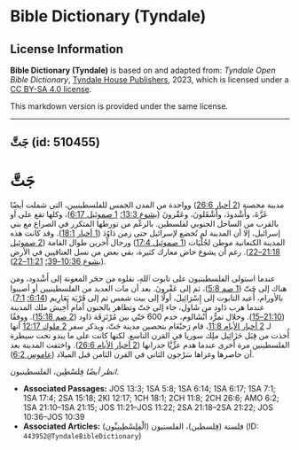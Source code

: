 # Bible Dictionary (Tyndale)

## License Information

**Bible Dictionary (Tyndale)** is based on and adapted from: _Tyndale Open Bible Dictionary_, [Tyndale House Publishers](https://tyndaleopenresources.com/), 2023, which is licensed under a [CC BY-SA 4.0 license](https://creativecommons.org/licenses/by-sa/4.0/legalcode.en).

This markdown version is provided under the same license.



--------------------------------

## جَتَّ (id: 510455)

جَتَّ
=====

مدينة محصنة ([2 أخبار 26:6](https://ref.ly/2Chr26:6)) وواحدة من المدن الخمس للفلسطينيين، التي شملت أيضًا غَزَّةَ، وأَشْدودَ، وأَشْقَلونَ، وعَقْرونَ ([يشوع 13:3؛](https://ref.ly/Josh13:3) [1 صموئيل 6:17](https://ref.ly/1Sam6:17))، وكلها تقع على أو بالقرب من الساحل الجنوبي لفلسطين. بالرغْم من تورطها المتكرر في الصراع مع بني إسرائيل، إلا أن المدينة لم تُخضع لإسرائيل حتى زمن دَاوُدَ ([1 أخبار 18:1](https://ref.ly/1Chr18:1)). وقد كانت هذه المدينة الكنعانية موطن لجُلْيَات ([1 صموئيل 17:4](https://ref.ly/1Sam17:4)) ورجال آخرين طوال القامة ([2 صموئيل 21:18–22](https://ref.ly/2Sam21:18-2Sam21:22)). رغم أن يشوع خاض معارك كثيرة، بقي بعض من نسل العناقيين في الأرض ([يشوع 10:36–39؛](https://ref.ly/Josh10:36-Josh10:39) [11:21–22](https://ref.ly/Josh11:21-Josh11:22)).

عندما استولى الفلسطينيون على تابوت ٱللهِ، نقلوه من حجَر المعونة إلى أَشْدود، ومن هناك إلى جَتّ ([1 صم 5:8](https://ref.ly/1Sam5:8))، ثم إلى عَقْرونَ. بعد أن مات العديد من الفلسطينيين أو أصيبوا بالأورام، أُعيد التابوت إلى إِسْرَائِيلَ، أولًا إلى بيت شمس ثم إلى قَرْيَة يَعَارِيم ([6:14؛](https://ref.ly/1Sam6:14) [7:1](https://ref.ly/1Sam7:1)). عندما هرب دَاود من شَاول، جاء إلى جَتّ وتظاهر بالجنون أمام أَخِيش ملك المدينة ([21:10–15](https://ref.ly/1Sam21:10-1Sam21:15)). وخلال تمرُّد أَبْشَالوم، خدم 600 جَتّي بين مُرْتَزِقَة دَاود ([2 صم 15:18](https://ref.ly/2Sam15:18)). ووفقًا لـ [2 أخبار الأيام 11:8](https://ref.ly/2Chr11:8)، قام رَحبْعَام بتحصين مدينة جَتّ، ويذكر سفر [2 ملوك 12:17](https://ref.ly/2Kgs12:17) أنها أُخذت من قِبَل حَزَائِيل ملِك سوريا في القرن التاسع. لكنها كانت على ما يبدو تحت سيطرة الفلسطينين مرة أخرى عندما هدم عزِّيَّا جدرانها ([2 أخبار الأيام 26:6](https://ref.ly/2Chr26:6)). واختفت المدينة بعد أن حاصرها وغزاها سَرْجون الثاني في القرن الثامن قبل الميلاد ([عاموس 6:2](https://ref.ly/Amos6:2)).

*انظر أيضًا* فِلسْطِين، الفلسطينيون.

* **Associated Passages:** JOS 13:3; 1SA 5:8; 1SA 6:14; 1SA 6:17; 1SA 7:1; 1SA 17:4; 2SA 15:18; 2KI 12:17; 1CH 18:1; 2CH 11:8; 2CH 26:6; AMO 6:2; 1SA 21:10–1SA 21:15; JOS 11:21–JOS 11:22; 2SA 21:18–2SA 21:22; JOS 10:36–JOS 10:39
* **Associated Articles:** فلستة (فِلسطين)، الفلستيون (الْفِلِسْطِينِيِّون) (ID: `443952@TyndaleBibleDictionary`)

